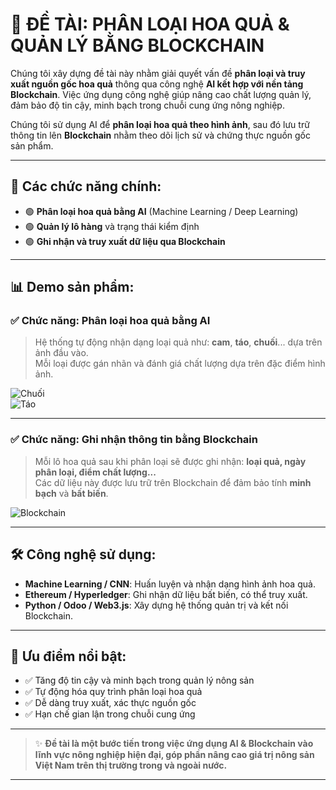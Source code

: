 # 🧠 ĐỀ TÀI: PHÂN LOẠI HOA QUẢ & QUẢN LÝ BẰNG BLOCKCHAIN

Chúng tôi xây dựng đề tài này nhằm giải quyết vấn đề **phân loại và truy xuất nguồn gốc hoa quả** thông qua công nghệ **AI kết hợp với nền tảng Blockchain**. Việc ứng dụng công nghệ giúp nâng cao chất lượng quản lý, đảm bảo độ tin cậy, minh bạch trong chuỗi cung ứng nông nghiệp.

Chúng tôi sử dụng AI để **phân loại hoa quả theo hình ảnh**, sau đó lưu trữ thông tin lên **Blockchain** nhằm theo dõi lịch sử và chứng thực nguồn gốc sản phẩm.

---

## 🔧 Các chức năng chính:

- 🟢 **Phân loại hoa quả bằng AI** (Machine Learning / Deep Learning)  
- 🟢 **Quản lý lô hàng** và trạng thái kiểm định  
- 🟢 **Ghi nhận và truy xuất dữ liệu qua Blockchain**  

---

## 📊 Demo sản phẩm:

### ✅ Chức năng: Phân loại hoa quả bằng AI

> Hệ thống tự động nhận dạng loại quả như: **cam**, **táo**, **chuối**... dựa trên ảnh đầu vào.  
> Mỗi loại được gán nhãn và đánh giá chất lượng dựa trên đặc điểm hình ảnh.

![Chuối](https://github.com/user-attachments/assets/9669de90-c8d1-4370-bad7-421f63f79ee6)  
![Táo](https://github.com/user-attachments/assets/b5891e2f-0d2c-4ccd-8b3c-b8895f945861)

---

### ✅ Chức năng: Ghi nhận thông tin bằng Blockchain

> Mỗi lô hoa quả sau khi phân loại sẽ được ghi nhận: **loại quả, ngày phân loại, điểm chất lượng...**  
> Các dữ liệu này được lưu trữ trên Blockchain để đảm bảo tính **minh bạch** và **bất biến**.

![Blockchain](https://github.com/user-attachments/assets/817c3088-3979-4729-a5ab-33095067239c)

---

## 🛠️ Công nghệ sử dụng:

- **Machine Learning / CNN**: Huấn luyện và nhận dạng hình ảnh hoa quả.  
- **Ethereum / Hyperledger**: Ghi nhận dữ liệu bất biến, có thể truy xuất.  
- **Python / Odoo / Web3.js**: Xây dựng hệ thống quản trị và kết nối Blockchain.  

---

## 🌟 Ưu điểm nổi bật:

- ✅ Tăng độ tin cậy và minh bạch trong quản lý nông sản  
- ✅ Tự động hóa quy trình phân loại hoa quả  
- ✅ Dễ dàng truy xuất, xác thực nguồn gốc  
- ✅ Hạn chế gian lận trong chuỗi cung ứng  

---

> ✨ **Đề tài là một bước tiến trong việc ứng dụng AI & Blockchain vào lĩnh vực nông nghiệp hiện đại, góp phần nâng cao giá trị nông sản Việt Nam trên thị trường trong và ngoài nước.**

---

